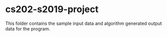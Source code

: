 # cs202-s2019-project

This folder contains the sample input data and algorithm generated output data for the program.
